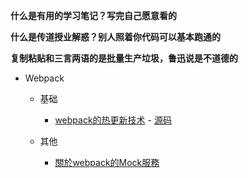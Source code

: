 **什么是有用的学习笔记？写完自己愿意看的**

**什么是传道授业解惑？别人照着你代码可以基本跑通的**

**复制粘贴和三言两语的是批量生产垃圾，鲁迅说是不道德的**

- Webpack

  - 基础
    - [webpack的热更新技术](https://github.com/chris-envas/Study-notes/blob/master/webpack%E7%9A%84%E7%83%AD%E6%9B%B4%E6%96%B0%E6%8A%80%E6%9C%AF.md) - [源码](https://github.com/chris-envas/Study-notes/tree/master/projects/webpack-reload)

  - 其他
    - [關於webpack的Mock服務](https://github.com/chris-envas/Study-notes/blob/master/%E9%97%9C%E6%96%BCwebpack%E7%9A%84Mock%E6%9C%8D%E5%8B%99.md)

  